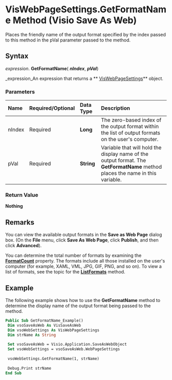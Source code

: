 
# VisWebPageSettings.GetFormatName Method (Visio Save As Web)

Places the friendly name of the output format specified by the index passed to this method in the pVal parameter passed to the method.


## Syntax

 _expression_. **GetFormatName**( **_nIndex_**,  **_pVal_**)

 _expression_An expression that returns a  ** [VisWebPageSettings](http://msdn.microsoft.com/library/14280ea7-e8b1-d4b2-941b-121f2c17f787%28Office.15%29.aspx)** object.


### Parameters



|**Name**|**Required/Optional**|**Data Type**|**Description**|
|:-----|:-----|:-----|:-----|
|nIndex |Required| **Long**|The zero-based index of the output format within the list of output formats on the user's computer.|
|pVal |Required| **String**|Variable that will hold the display name of the output format. The  **GetFormatName** method places the name in this variable.|

### Return Value

 **Nothing**


## Remarks

You can view the available output formats in the  **Save as Web Page** dialog box. (On the **File** menu, click **Save As Web Page**, click  **Publish**, and then click  **Advanced**).

You can determine the total number of formats by examining the  **[FormatCount](269825eb-a51d-5494-292b-b524e321d248.md)** property. The formats include all those installed on the user's computer (for example, XAML, VML, JPG, GIF, PNG, and so on). To view a list of formats, see the topic for the **[ListFormats](76495f43-a8f0-3159-f594-37af9fabcee2.md)** method.


## Example

The following example shows how to use the  **GetFormatName** method to determine the display name of the output format being passed to the method.


```vb
Public Sub GetFormatName_Example() 
 Dim vsoSaveAsWeb As VisSaveAsWeb 
 Dim vsoWebSettings As VisWebPageSettings 
 Dim strName As String 
 
 Set vsoSaveAsWeb = Visio.Application.SaveAsWebObject 
 Set vsoWebSettings = vsoSaveAsWeb.WebPageSettings 
 
 vsoWebSettings.GetFormatName(1, strName) 
 
 Debug.Print strName 
End Sub
```

